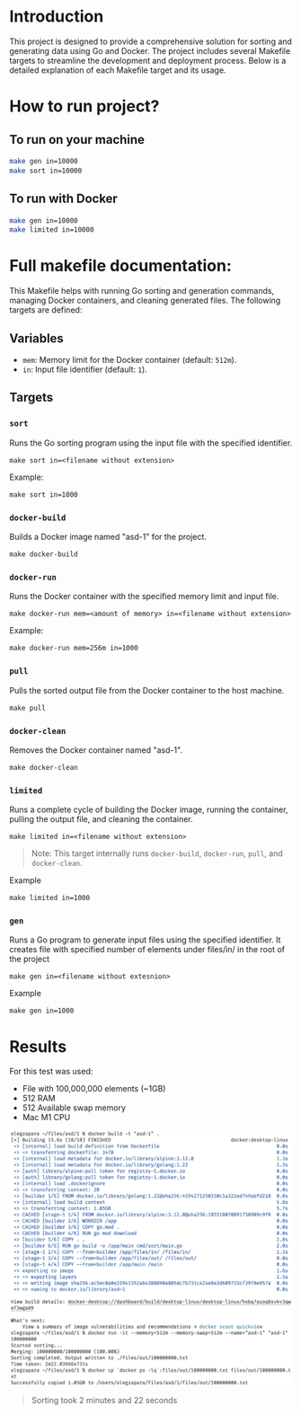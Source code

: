 # Introduction

This project is designed to provide a comprehensive solution for sorting and generating data using Go and Docker. The project includes several Makefile targets to streamline the development and deployment process. Below is a detailed explanation of each Makefile target and its usage.

# How to run project?

## To run on your machine

```bash
make gen in=10000
make sort in=10000
```

## To run with Docker

```bash
make gen in=10000
make limited in=10000
```

# Full makefile documentation:

This Makefile helps with running Go sorting and generation commands, managing Docker containers, and cleaning generated files. The following targets are defined:

## Variables

- `mem`: Memory limit for the Docker container (default: `512m`).
- `in`: Input file identifier (default: `1`).

## Targets

### `sort`

Runs the Go sorting program using the input file with the specified identifier.

```
make sort in=<filename without extension>
```

Example:

```
make sort in=1000
```

### `docker-build`

Builds a Docker image named "asd-1" for the project.

```
make docker-build
```

### `docker-run`

Runs the Docker container with the specified memory limit and input file.

```
make docker-run mem=<amount of memory> in=<filename without extension>
```

Example:

```
make docker-run mem=256m in=1000
```

### `pull`

Pulls the sorted output file from the Docker container to the host machine.

```
make pull
```

### `docker-clean`

Removes the Docker container named "asd-1".

```
make docker-clean
```

### `limited`

Runs a complete cycle of building the Docker image, running the container, pulling the output file, and cleaning the container.

```
make limited in=<filename without extension>
```

> Note: This target internally runs `docker-build`, `docker-run`, `pull`, and `docker-clean`.

Example

```
make limited in=1000
```

### `gen`

Runs a Go program to generate input files using the specified identifier. It creates file with specified number of elements under files/in/ in the root of the project

```
make gen in=<filename without extesnion>
```

Example

```
make gen in=1000
```

# Results

For this test was used:

- File with 100,000,000 elements (~1GB)
- 512 RAM
- 512 Available swap memory
- Mac M1 CPU

![Results](Results.png)

> Sorting took 2 minutes and 22 seconds
